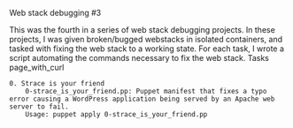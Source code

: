 Web stack debugging #3

This was the fourth in a series of web stack debugging projects. In these projects, I was given broken/bugged webstacks in isolated containers, and tasked with fixing the web stack to a working state. For each task, I wrote a script automating the commands necessary to fix the web stack.
Tasks page_with_curl

    0. Strace is your friend
        0-strace_is_your_friend.pp: Puppet manifest that fixes a typo error causing a WordPress application being served by an Apache web server to fail.
        Usage: puppet apply 0-strace_is_your_friend.pp
